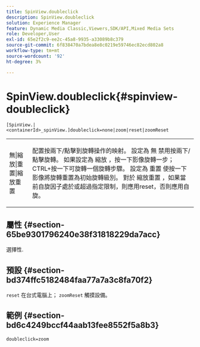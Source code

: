 ```yaml
---
title: SpinView.doubleclick
description: SpinView.doubleclick
solution: Experience Manager
feature: Dynamic Media Classic,Viewers,SDK/API,Mixed Media Sets
role: Developer,User
exl-id: 65e2f2c9-ee2c-45a8-9935-a33089b8c379
source-git-commit: 6f838470a7bdea8e8c0219e59746ec82ecd802a8
workflow-type: tm+mt
source-wordcount: '92'
ht-degree: 3%

---
```


# SpinView.doubleclick{#spinview-doubleclick}

`[SpinView.|<containerId>_spinView.]doubleclick=none|zoom|reset|zoomReset`

<table id="table_2D828A5750644B9CB95A2989C36F15F1"> 
 <tbody> 
  <tr> 
   <td colname="col1"> <p> <span class="codeph"> 無|縮放|重置|縮放重置 </span> </p> </td> 
   <td colname="col2"> <p> 配置按兩下/點擊到旋轉操作的映射。 設定為 <span class="codeph"> 無 </span> 禁用按兩下/點擊旋轉。 如果設定為 <span class="codeph"> 縮放 </span>，按一下影像旋轉一步；CTRL+按一下可旋轉一個旋轉步驟。 設定為 <span class="codeph"> 重置 </span> 使按一下影像將旋轉重置為初始旋轉級別。 對於 <span class="codeph"> 縮放重置 </span>，如果當前自旋因子處於或超過指定限制，則應用reset，否則應用自旋。 </p> </td> 
  </tr> 
 </tbody> 
</table>

## 屬性 {#section-65be9301796240e38f31818229da7acc}

選擇性.

## 預設 {#section-bd374ffc5182484faa77a7a3c8fa70f2}

`reset` 在台式電腦上； `zoomReset` 觸摸設備。

## 範例 {#section-bd6c4249bccf44aab13fee8552f5a8b3}

`doubleclick=zoom`
